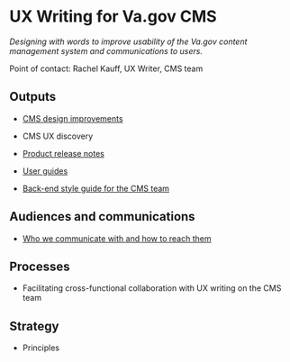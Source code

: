 # UX Writing for Va.gov CMS
*Designing with words to improve usability of the Va.gov content management system and communications to users.*

Point of contact: Rachel Kauff, UX Writer, CMS team

## Outputs

- [CMS design improvements](https://github.com/department-of-veterans-affairs/va.gov-team/blob/master/platform/cms/ux-writing/CMS-design-improvements.md)

- CMS UX discovery

- [Product release notes](https://github.com/department-of-veterans-affairs/va.gov-team/blob/master/platform/cms/ux-writing/product-release-notes.md)

- [User guides](https://github.com/department-of-veterans-affairs/va.gov-team/blob/master/platform/cms/ux-writing/user-guides.md)

- [Back-end style guide for the CMS team](https://github.com/department-of-veterans-affairs/va.gov-team/blob/master/platform/cms/ux-writing/back-end-style-guide.md)


## Audiences and communications 

- [Who we communicate with and how to reach them](https://github.com/department-of-veterans-affairs/va.gov-team/blob/master/platform/cms/ux-writing/audiences-and-comms-channels.md)

## Processes

- Facilitating cross-functional collaboration with UX writing on the CMS team

## Strategy

- Principles
